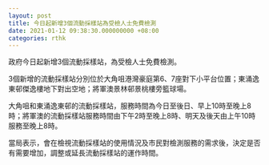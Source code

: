 ```yaml
---
layout: post
title: 今日起新增3個流動採樣站為受檢人士免費檢測
date: 2021-01-12 09:38:30.000000000 +08:00
categories: rthk
---
```


政府今日起新增3個流動採樣站，為受檢人士免費檢測。

3個新增的流動採樣站分別位於大角咀港灣豪庭第6、7座對下小平台位置；東涌逸東邨傑逸樓地下對出空地；將軍澳景林邨景桃樓旁籃球場。

大角咀和東涌逸東邨的流動採樣站，服務時間為今日至後日、早上10時至晚上8時；將軍澳的流動採樣站服務時間由下午2時至晚上8時、明天及後天由上午10時服務至晚上8時。

當局表示，會在檢視流動採樣站的使用情況及市民對檢測服務的需求後，決定是否有需要增加，調整或延長流動採樣站的運作時間。
